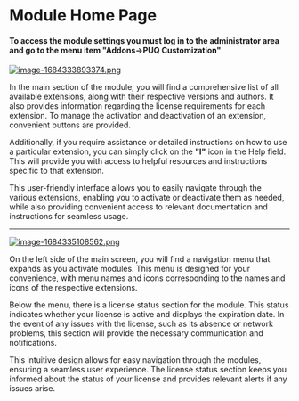 # Module Home Page

#### To access the module settings you must log in to the administrator area and go to the menu item "**Addons-&gt;PUQ Customization**"

[![image-1684333893374.png](https://doc.puq.info/uploads/images/gallery/2023-05/scaled-1680-/image-1684333893374.png)](https://doc.puq.info/uploads/images/gallery/2023-05/image-1684333893374.png)

In the main section of the module, you will find a comprehensive list of all available extensions, along with their respective versions and authors. It also provides information regarding the license requirements for each extension. To manage the activation and deactivation of an extension, convenient buttons are provided.

Additionally, if you require assistance or detailed instructions on how to use a particular extension, you can simply click on the **"I"** icon in the Help field. This will provide you with access to helpful resources and instructions specific to that extension.

This user-friendly interface allows you to easily navigate through the various extensions, enabling you to activate or deactivate them as needed, while also providing convenient access to relevant documentation and instructions for seamless usage.

- - - - - -

[![image-1684335108562.png](https://doc.puq.info/uploads/images/gallery/2023-05/scaled-1680-/image-1684335108562.png)](https://doc.puq.info/uploads/images/gallery/2023-05/image-1684335108562.png)

On the left side of the main screen, you will find a navigation menu that expands as you activate modules. This menu is designed for your convenience, with menu names and icons corresponding to the names and icons of the respective extensions.

Below the menu, there is a license status section for the module. This status indicates whether your license is active and displays the expiration date. In the event of any issues with the license, such as its absence or network problems, this section will provide the necessary communication and notifications.

This intuitive design allows for easy navigation through the modules, ensuring a seamless user experience. The license status section keeps you informed about the status of your license and provides relevant alerts if any issues arise.
